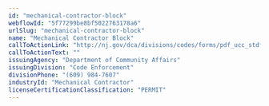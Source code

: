 ```yaml
---
id: "mechanical-contractor-block"
webflowId: "5f77299be8bf5022763178a6"
urlSlug: "mechanical-contractor-block"
name: "Mechanical Contractor Block"
callToActionLink: "http://nj.gov/dca/divisions/codes/forms/pdf_ucc_stdforms/ucc_f145_mech_insp.pdf"
callToActionText: ""
issuingAgency: "Department of Community Affairs"
issuingDivision: "Code Enforcement"
divisionPhone: "(609) 984-7607"
industryId: "Mechanical Contractor"
licenseCertificationClassification: "PERMIT"
---
```

